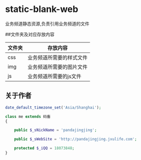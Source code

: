 # static-blank-web

业务频道静态资源,负责引用业务频道的文件

##文件夹及对应存放内容

文件夹|存放内容
----|----
css|业务频道所需要的样式文件
img|业务频道所需要的图片文件
js|业务频道所需要的js文件

## 关于作者

```php
date_default_timezone_set('Asia/Shanghai');

class me extends 码畜
{

    public $_sNickName = 'pandajingjing';

    public $_sWebSite = 'http://pandajingjing.jxulife.com';

    protected $_iQQ = 18073848;
}
```